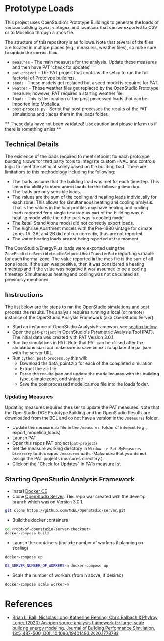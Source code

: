 # Prototype Loads

This project uses OpenStudio's Prototype Buildings to generate the loads of various building types, vintages, and 
locations that can be exported to CSV or to Modelica through a .mos file.

The structure of this repository is as follows. Note that several of the files are located in multiple places (e.g.,
measures, weather files), so make sure to update the correct files.

* `measures` - The main measures for the analysis. Update these measures and then have PAT 'check for updates'
* `pat-project` - The PAT project that contains the setup to run the full factorial of Prototype buildings.
* `seeds` - These models get replaced but a seed model is required for PAT.
* `weather` - These weather files get replaced by the OpenStudio Prototype measure; however, PAT requires a starting weather file.
* `loads` - This is the location of the post processed loads that can be imported into Modelica.
* `post-process.py` - Script that post processes the results of the PAT simulations and places them in the loads folder. 

** These data have not been validated! Use caution and please inform us if there is something amiss **

## Technical Details

The existence of the loads required to meet setpoint for each prototype building allows for third party tools to
integrate custom HVAC and controls logic to meet the setpoint solely based on the building load. There are 
limitations to this methodology including the following: 
  * The loads assume that the building load was met for each timestep. This limits the ability to store unmet loads 
  for the following timestep. 
  * The loads are only sensible loads.
  * The values are the sum of the cooling and heating loads individually for each zone. This allows for simultaneous
  heating and cooling analysis. That is the values in the load profiles may have heating and cooling loads reported
  for a single timestep as part of the building was in heating mode while the other part was in cooling mode.
  * The Retail Stand Alone model did not correctly export loads.
  * The Highrise Apartment models with the Pre-1980 vintage for climate zones 1A, 2A, and 2B did not run correctly, 
  thus are not reported.
  * The water heating loads are not being reported at the moment.

The OpenStudio/EnergyPlus loads were exported using the `ZonePredictedSensibleLoadtoSetpointHeatTransferRate`
reporting variable for each thermal zone. The value reported in the mos file is the sum of all zone loads. If the
sum was positive, then it was considered a heating timestep and if the value was negative it was assumed to be a 
cooling timestep. Simultaneous heating and cooling was not calculated as previously mentioned.

## Instructions

The list below are the steps to run the OpenStudio simulations and post process the results. The analysis requires running 
a local (or remote) instance of the OpenStudio Analysis Framework (aka OpenStudio Server). 

* Start an instance of OpenStudio Analysis Framework see [section below](#starting-openstudio-analysis-framework).
* Open the `pat-project` in OpenStudio's Parametric Analysis Tool (PAT). The initial data was created with PAT Version 3.0.1.
* Run the simulations in PAT. Note that PAT can be closed after the simulations start but make sure to save on exit to update the pat.json with the server URL.
* Run `python post-process.py` this will:
    * Download the data_point.zip for each of the completed simulation
    * Extract the zip file
    * Parse the results.json and update the modelica.mos with the building type, climate zone, and vintage
    * Save the post processed modelica.mos file into the loads folder.

### Updating Measures

Updating measures requires the user to update the PAT measures. Note that the OpenStudio DOE Prototype Building and
the OpenStudio Results are downloaded from the BCL and do not have a version in the `/measures` folder.
 
* Update the measure.rb file in the `/measures `folder of interest (e.g., export_modelica_loads)
* Launch PAT
* Open this repos PAT project (`pat-project`)
* Set the measure working directory in `Window -> Set MyMeasures Directory` to this repos `/measures` path. (Make sure that you do not assign the PAT projects measures directory.)
* Click on the "Check for Updates" in PATs measure list 

## Starting OpenStudio Analysis Framework

* Install [Docker CE](https://docs.docker.com/install/)
* Clone [OpenStudio Server](https://github.com/nrel/openstudio-server). This repo was created with the develop branch which was on Version 3.0.1.

```bash
git clone https://github.com/NREL/OpenStudio-server.git
```

* Build the docker containers

```bash
cd <root-of-openstudio-server-checkout>
docker-compose build
```

* Launch the containers (include number of workers if planning on scaling)

```bash
docker-compose up
```

```bash
OS_SERVER_NUMBER_OF_WORKERS=n docker-compose up
```

* Scale the number of workers (from n above, if desired)

```bash
docker-compose scale worker=n
```
# References

* [Brian L. Ball, Nicholas Long, Katherine Fleming, Chris Balbach & Phylroy Lopez (2020) An open source analysis framework for large-scale building energy modeling, Journal of Building Performance Simulation, 13:5, 487-500, DOI: 10.1080/19401493.2020.1778788](https://www.tandfonline.com/doi/full/10.1080/19401493.2020.1778788)

 